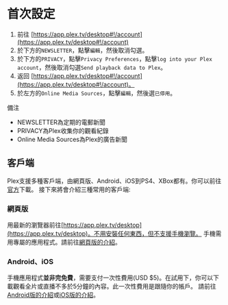 # 首次設定

1. 前往 [https://app.plex.tv/desktop#!/account](https://app.plex.tv/desktop#!/account)
2. 於下方的`NEWSLETTER`，點擊`編輯`，然後取消勾選。
3. 於下方的`PRIVACY`，點擊`Privacy Preferences`，點擊`log into your Plex account`，然後取消勾選`Send playback data to Plex`。
4. 返回 [https://app.plex.tv/desktop#!/account](https://app.plex.tv/desktop#!/account)。
5. 於左方的`Online Media Sources`，點擊`編輯`，然後選`已停用`。

備注

* NEWSLETTER為定期的電郵新聞
* PRIVACY為Plex收集你的觀看紀錄
* Online Media Sources為Plex的廣告新聞

## 客戶端

Plex支援多種客戶端，由網頁版、Android、iOS到PS4、XBox都有。你可以前往[官方](https://www.plex.tv/downloads)下載。
接下來將會介紹三種常用的客戶端:

### 網頁版

用最新的瀏覽器前往[https://app.plex.tv/desktop](https://app.plex.tv/desktop)。不用安裝任何東西，但不支援手機瀏覽。
手機需用專屬的應用程式。請前往[網頁版的介紹](web.md)。

### Android、iOS

手機應用程式**並非完免費**，需要支付一次性費用(USD $5)。在試用下，你可以下載觀看全片或直播不多於5分鐘的內容。此一次性費用是跟隨你的帳戶。
請前往[Android版的介紹](android.md)或[iOS版的介紹](ios.md)。